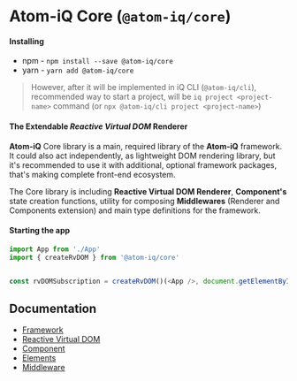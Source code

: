 # Atom-iQ Core (`@atom-iq/core`)
#### Installing
- npm - `npm install --save @atom-iq/core`
- yarn - `yarn add @atom-iq/core`

> However, after it will be implemented in iQ CLI (`@atom-iq/cli`), recommended way to start a project,
> will be `iq project <project-name>` command (or `npx @atom-iq/cli project <project-name>`)

#### The Extendable _Reactive Virtual DOM_ Renderer
**Atom-iQ** Core library is a main, required library of the **Atom-iQ** framework. It could also act
independently, as lightweight DOM rendering library, but it's recommended to use it with additional,
optional framework packages, that's making complete front-end ecosystem.

The Core library is including **Reactive Virtual DOM Renderer**, **Component's** state creation
functions, utility for composing **Middlewares** (Renderer and Components extension) and main
type definitions for the framework.

#### Starting the app
```typescript jsx
import App from './App'
import { createRvDOM } from '@atom-iq/core'


const rvDOMSubscription = createRvDOM()(<App />, document.getElementById('root'))
```

## Documentation
- [Framework](../../README.md)
- [Reactive Virtual DOM](../../docs/reactive-virtual-dom/REACTIVE-VIRTUAL-DOM.md)
- [Component](../../docs/framework/COMPONENT.md)
- [Elements](../../docs/framework/ELEMENTS.md)
- [Middleware](../../docs/framework/MIDDLEWARE.md)

